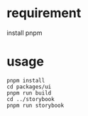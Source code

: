 # requirement

install pnpm

# usage

```
pnpm install
cd packages/ui
pnpm run build
cd ../storybook
pnpm run storybook
```
